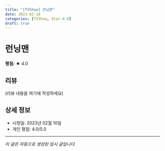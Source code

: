 ```yaml
---
title: "[TVShow] 런닝맨"
date: 2023-02-10
categories: [TVShow, Star-4.0]
draft: true
---
```


# 런닝맨

**평점:** ★ 4.0

## 리뷰

(리뷰 내용을 여기에 작성하세요)

## 상세 정보

- 시청일: 2023년 02월 10일
- 개인 평점: 4.0/5.0

---

*이 글은 자동으로 생성된 임시 글입니다.*
